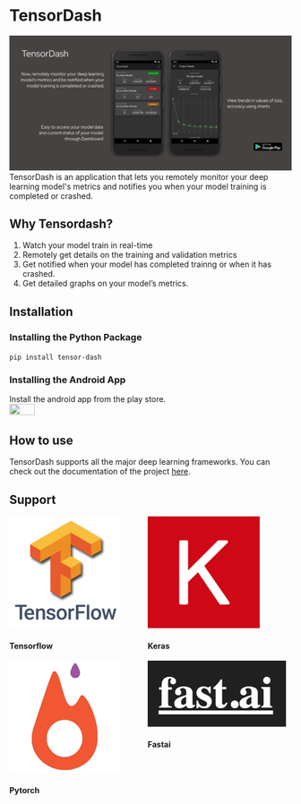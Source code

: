 # TensorDash
<img src="readme_resources/cover_image.jpeg">
TensorDash is an application that lets you remotely monitor your deep learning model's metrics and notifies you when your model training is completed or crashed.

## Why Tensordash?
1. Watch your model train in real-time
2. Remotely get details on the training and validation metrics
3. Get notified when your model has completed trainng or when it has crashed.
4. Get detailed graphs on your model’s metrics.

## Installation ##

### Installing the Python Package ###

`pip install tensor-dash`

### Installing the Android App ###

Install the android app from the play store.<br>
[<img src="https://play.google.com/intl/en_us/badges/static/images/badges/en_badge_web_generic.png" height="30%" width="30%">](https://play.google.com/store/apps/details?id=tech.tensordash.tensordash)

## How to use

TensorDash supports all the major deep learning frameworks. You can check out the documentation of the project [here](https://cleanpegasus.github.io/TensorDash/usage/).

## Support

<div class="container">
    <div style="float:left;width:49%">
	    <img src="readme_resources/tensorflow.png">
		<h4> Tensorflow </h4>
    </div>
    <div style="float:left;width:49%">
	    <img src="readme_resources/keras.png">
		<h4> Keras </br>
    </div>
    </div>
</div>
<br>
<div class="container">
    <div style="float:left;width:49%">
	    <img src="readme_resources/pytorch.png">
		<h4> Pytorch </h4>
    </div>
    <div style="float:left;width:49%">
	    <img src="readme_resources/fastai.png">
		<h4> Fastai </br>
    </div>
    </div>
</div>
<br>
</br>
